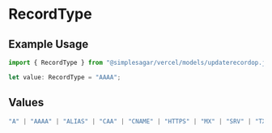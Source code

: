 # RecordType

## Example Usage

```typescript
import { RecordType } from "@simplesagar/vercel/models/updaterecordop.js";

let value: RecordType = "AAAA";
```

## Values

```typescript
"A" | "AAAA" | "ALIAS" | "CAA" | "CNAME" | "HTTPS" | "MX" | "SRV" | "TXT" | "NS"
```